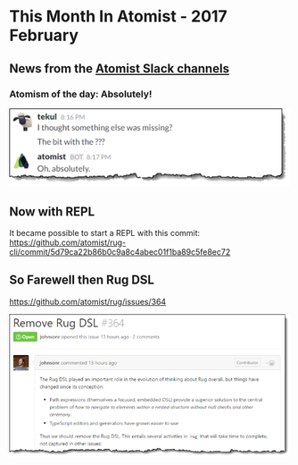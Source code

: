# This Month In Atomist - 2017 February

## News from the [Atomist Slack channels](https://atomist-community.slack.com)

### Atomism of the day: Absolutely!

![Atomism of the day](images/atomism-of-the-day-4.png)

## Now with REPL

It became possible to start a REPL with this commit: https://github.com/atomist/rug-cli/commit/5d79ca22b86b0c9a8c4abec01f1ba89c5fe8ec72

## So Farewell then Rug DSL

https://github.com/atomist/rug/issues/364

![Adieu, Bon Voyage, Sayonara, Zàijiàn](images/farewell-DSL.png)
